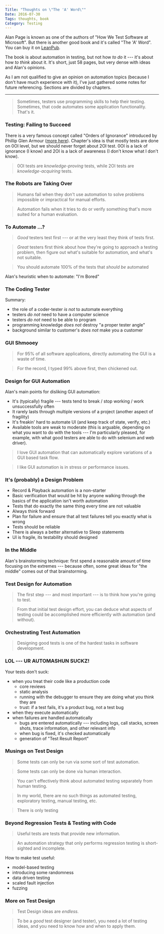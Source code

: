 ```yaml
---
Title: "Thoughts on \"The 'A' Word\""
Date: 2016-07-30
Tags: thoughts, book
Category: Testing
---
```


Alan Page is known as one of the authors of "How We Test Software at Microsoft". But there is another good book and it's called "The 'A' Word". You can buy it on [LeanPub](https://leanpub.com/TheAWord).

The book is about automation in testing, but not how _to do_ it --- it's about how _to think_ about it. It's short, just 58 pages, but very dense with ideas and Alan's opinions.

As I am not qualified to give an opinion on automation topics (because I don't have much experience with it), I've just gathered some notes for future referencing. Sections are divided by chapters.

---

> Sometimes, testers use programming skills to help their testing. Sometimes, that code automates some application functionality. That's it.


### Testing: Failing to Succeed
There is a very famous concept called "Orders of Ignorance" introduced by Phillip Glen Armour ([more here](https://www.researchgate.net/publication/27293624_The_five_orders_of_ignorance)). Chapter's idea is that mostly tests are done on 0OI level, but we should never forget about 2OI test. 0OI is a lack of ignorance (I know) and 2OI is a lack of awareness (I don't know what I don't know).

> 0OI tests are _knowledge-proving_ tests, while 2OI tests are _knowledge-acquiring_ tests.

### The Robots are Taking Over
> Humans fail when they don't use automation to solve problems impossible or impractical for manual efforts.


> Automation fails when it tries to do or verify something that's more suited for a human evaluation.

### To Automate ...?
> _Good_ testers test first --- or at the very least they think of tests first. 

> _Great_ testers first think about how they're going to approach a testing problem, then figure out what's suitable for automation, and what's not suitable. 


> You should automate 100% of the tests that _should be_ automated

Alan's heuristic when to automate: "I'm Bored"

### The Coding Tester
Summary:

* the role of a coder-tester _is not_ to automate everything
* testers _do not_ need to have a computer science
* testers _do not_ need to be able to program
* programming knowledge _does not_ destroy "a proper tester angle"
* background similar to customer's _does not_ make you a customer

### GUI Shmooey
> For 95% of all software applications, directly automating the GUI is a waste of time. 

> For the record, I typed 99% above first, then chickened out.

### Design for GUI Automation
Alan's main points for disliking GUI automation:

* It's (typically) fragile --- tests tend to break / stop working / work unsuccessfully often
* It rarely lasts through multiple versions of a project (another aspect of fragility)
* It's freakin' hard to automate UI (and keep track of state, verify, etc.)
* Available tools are weak to moderate (this is arguable, depending on what you want to do with the tools --- I'm particularly pleased, for example, with what good testers are able to do with selenium and web driver).

> I love GUI automation that can automatically explore variations of a GUI based task flow.

> I like GUI automation is in stress or performance issues.

### It's (probably) a Design Problem

* Record & Playback automation is a non-starter
* Basic verification that would be hit by anyone walking through the basics of the application isn't worth automation
* Tests that do exactly the same thing every time are not valuable
* Always think forward
* Plan for failure and ensure that all test failures tell you exactly what is wrong
* Tests should be reliable
* There is always a better alternative to Sleep statements
* UI is fragile, its testability should designed

### In the Middle
Alan's brainstorming technique: first spend a reasonable amount of time focusing on the extremes --- because often, some great ideas for "the middle" comes out of that brainstorming. 

### Test Design for Automation
> The first step --- and most important --- is to think how you're going to test.

> From that initial test design effort, you can deduce what aspects of testing could be accomplished more efficiently with automation (and without).

### Orchestrating Test Automation
> Designing good tests is one of the hardest tasks in software development.

### LOL --- UR AUTOMASHUN SUCKZ!
Your tests don't suck:

* when you treat their code like a production code
    * core reviews
    * static analysis
    * running with the debugger to ensure they are doing what you think they are
    * trust: if a test fails, it's a product bug, not a test bug
* when they execute automatically
* when failures are handled automatically
    * bugs are entered automatically --- including logs, call stacks, screen shots, trace information, and other relevant info
    * when bug is fixed, it's checked automatically
    * generation of "Test Result Report"

### Musings on Test Design
> Some tests can only be run via some sort of test automation.

> Some tests can only be done via human interaction.

> You can't effectively think about automated testing separately from human testing.

> In my world, there are no such things as automated testing, exploratory testing, manual testing, etc.

> There is only testing

### Beyond Regression Tests & Testing with Code
> Useful tests are tests that provide new information. 

> An automation strategy that only performs regression testing is short-sighted and incomplete.

How to make test useful:

* model-based testing
* introducing some randomness
* data driven testing
* scaled fault injection 
* fuzzing

### More on Test Design
> Test Design ideas are _endless._


> To be a _good_ test designer (and tester), you need a lot of testing ideas, and you need to know how and when to apply them.
